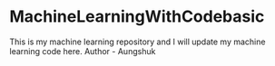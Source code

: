 # MachineLearningWithCodebasic
This is my machine learning repository and I will update my machine learning code here.
Author - Aungshuk
